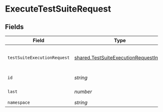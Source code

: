 # ExecuteTestSuiteRequest


## Fields

| Field                                                                                          | Type                                                                                           | Required                                                                                       | Description                                                                                    |
| ---------------------------------------------------------------------------------------------- | ---------------------------------------------------------------------------------------------- | ---------------------------------------------------------------------------------------------- | ---------------------------------------------------------------------------------------------- |
| `testSuiteExecutionRequest`                                                                    | [shared.TestSuiteExecutionRequestInput](../../models/shared/testsuiteexecutionrequestinput.md) | :heavy_check_mark:                                                                             | body passed to configure execution                                                             |
| `id`                                                                                           | *string*                                                                                       | :heavy_check_mark:                                                                             | unique id of the object                                                                        |
| `last`                                                                                         | *number*                                                                                       | :heavy_minus_sign:                                                                             | last N days to show                                                                            |
| `namespace`                                                                                    | *string*                                                                                       | :heavy_minus_sign:                                                                             | N/A                                                                                            |
